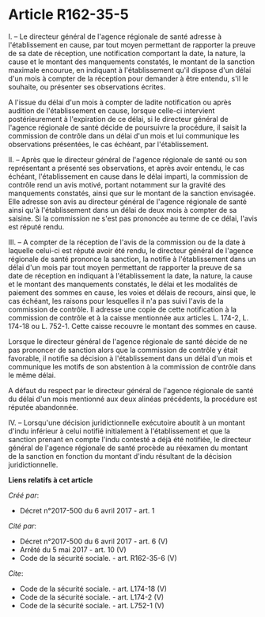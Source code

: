 # Article R162-35-5

I. – Le directeur général de l'agence régionale de santé adresse à l'établissement en cause, par tout moyen permettant de
rapporter la preuve de sa date de réception, une notification comportant la date, la nature, la cause et le montant des
manquements constatés, le montant de la sanction maximale encourue, en indiquant à l'établissement qu'il dispose d'un délai
d'un mois à compter de la réception pour demander à être entendu, s'il le souhaite, ou présenter ses observations écrites. 

A l'issue du délai d'un mois à compter de ladite notification ou après audition de l'établissement en cause, lorsque celle-ci
intervient postérieurement à l'expiration de ce délai, si le directeur général de l'agence régionale de santé décide de
poursuivre la procédure, il saisit la commission de contrôle dans un délai d'un mois et lui communique les observations
présentées, le cas échéant, par l'établissement. 

II. – Après que le directeur général de l'agence régionale de santé ou son représentant a présenté ses observations, et après
avoir entendu, le cas échéant, l'établissement en cause dans le délai imparti, la commission de contrôle rend un avis motivé,
portant notamment sur la gravité des manquements constatés, ainsi que sur le montant de la sanction envisagée. Elle adresse
son avis au directeur général de l'agence régionale de santé ainsi qu'à l'établissement dans un délai de deux mois à compter
de sa saisine. Si la commission ne s'est pas prononcée au terme de ce délai, l'avis est réputé rendu. 

III. – A compter de la réception de l'avis de la commission ou de la date à laquelle celui-ci est réputé avoir été rendu, le
directeur général de l'agence régionale de santé prononce la sanction, la notifie à l'établissement dans un délai d'un mois
par tout moyen permettant de rapporter la preuve de sa date de réception en indiquant à l'établissement la date, la nature,
la cause et le montant des manquements constatés, le délai et les modalités de paiement des sommes en cause, les voies et
délais de recours, ainsi que, le cas échéant, les raisons pour lesquelles il n'a pas suivi l'avis de la commission de
contrôle. Il adresse une copie de cette notification à la commission de contrôle et à la caisse mentionnée aux articles L.
174-2, L. 174-18 ou L. 752-1. Cette caisse recouvre le montant des sommes en cause. 

Lorsque le directeur général de l'agence régionale de santé décide de ne pas prononcer de sanction alors que la commission de
contrôle y était favorable, il notifie sa décision à l'établissement dans un délai d'un mois et communique les motifs de son
abstention à la commission de contrôle dans le même délai. 

A défaut du respect par le directeur général de l'agence régionale de santé du délai d'un mois mentionné aux deux alinéas
précédents, la procédure est réputée abandonnée. 

IV. – Lorsqu'une décision juridictionnelle exécutoire aboutit à un montant d'indu inférieur à celui notifié initialement à
l'établissement et que la sanction prenant en compte l'indu contesté a déjà été notifiée, le directeur général de l'agence
régionale de santé procède au réexamen du montant de la sanction en fonction du montant d'indu résultant de la décision
juridictionnelle.

**Liens relatifs à cet article**

_Créé par_:

  - Décret n°2017-500 du 6 avril 2017 - art. 1

_Cité par_:

  - Décret n°2017-500 du 6 avril 2017 - art. 6 (V)
  - Arrêté du 5 mai 2017 - art. 10 (V)
  - Code de la sécurité sociale. - art. R162-35-6 (V)

_Cite_:

  - Code de la sécurité sociale. - art. L174-18 (V)
  - Code de la sécurité sociale. - art. L174-2 (V)
  - Code de la sécurité sociale. - art. L752-1 (V)

